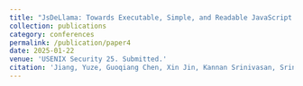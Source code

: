 ```yaml
---
title: "JsDeLlama: Towards Executable, Simple, and Readable JavaScript Deobfuscation"
collection: publications
category: conferences
permalink: /publication/paper4
date: 2025-01-22
venue: 'USENIX Security 25. Submitted.'
citation: 'Jiang, Yuze, Guoqiang Chen, Xin Jin, Kannan Srinivasan, Srinivasan Parthasarathy, and Zhiqiang Lin. " JsDeLlama: Towards Executable, Simple, and Readable JavaScript Deobfuscation." USENIX Security '25. Submitted.'
---
```

